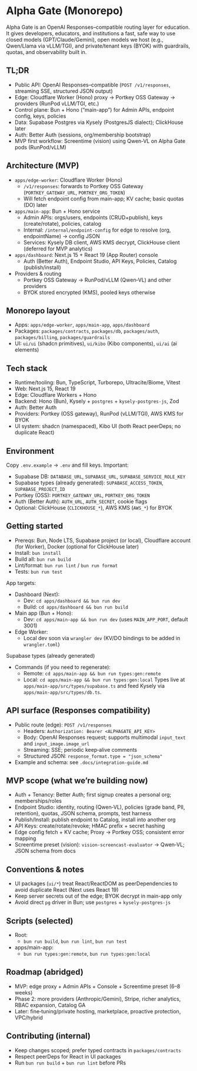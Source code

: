 # Alpha Gate (Monorepo)

Alpha Gate is an OpenAI Responses–compatible routing layer for education. It gives developers, educators, and institutions a fast, safe way to use closed models (GPT/Claude/Gemini), open models we host (e.g., Qwen/Llama via vLLM/TGI), and private/tenant keys (BYOK) with guardrails, quotas, and observability built in.

## TL;DR
- Public API: OpenAI Responses–compatible (`POST /v1/responses`, streaming SSE, structured JSON output)
- Edge: Cloudflare Worker (Hono) proxy → Portkey OSS Gateway → providers (RunPod vLLM/TGI, etc.)
- Control plane: Bun + Hono (“main-app”) for Admin APIs, endpoint config, keys, policies
- Data: Supabase Postgres via Kysely (PostgresJS dialect); ClickHouse later
- Auth: Better Auth (sessions, org/membership bootstrap)
- MVP first workflow: Screentime (vision) using Qwen‑VL on Alpha Gate pods (RunPod/vLLM)

## Architecture (MVP)
- `apps/edge-worker`: Cloudflare Worker (Hono)
  - `/v1/responses`: forwards to Portkey OSS Gateway (`PORTKEY_GATEWAY_URL`, `PORTKEY_ORG_TOKEN`)
  - Will fetch endpoint config from main-app; KV cache; basic quotas (DO) later
- `apps/main-app`: Bun + Hono service
  - Admin APIs: orgs/users, endpoints (CRUD+publish), keys (create/rotate), policies, catalog
  - Internal: `/internal/endpoint-config` for edge to resolve (org, endpointName) → config JSON
  - Services: Kysely DB client, AWS KMS decrypt, ClickHouse client (deferred for MVP analytics)
- `apps/dashboard`: Next.js 15 + React 19 (App Router) console
  - Auth (Better Auth), Endpoint Studio, API Keys, Policies, Catalog (publish/install)
- Providers & routing
  - Portkey OSS Gateway → RunPod/vLLM (Qwen‑VL) and other providers
  - BYOK stored encrypted (KMS), pooled keys otherwise

## Monorepo layout
- Apps: `apps/edge-worker`, `apps/main-app`, `apps/dashboard`
- Packages: `packages/contracts`, `packages/db`, `packages/auth`, `packages/billing`, `packages/guardrails`
- UI: `ui/ui` (shadcn primitives), `ui/kibo` (Kibo components), `ui/ai` (ai elements)

## Tech stack
- Runtime/tooling: Bun, TypeScript, Turborepo, Ultracite/Biome, Vitest
- Web: Next.js 15, React 19
- Edge: Cloudflare Workers + Hono
- Backend: Hono (Bun), Kysely + `postgres` + `kysely-postgres-js`, Zod
- Auth: Better Auth
- Providers: Portkey (OSS gateway), RunPod (vLLM/TGI), AWS KMS for BYOK
- UI system: shadcn (namespaced), Kibo UI (both React peerDeps; no duplicate React)

## Environment
Copy `.env.example` → `.env` and fill keys. Important:
- Supabase DB: `DATABASE_URL`, `SUPABASE_URL`, `SUPABASE_SERVICE_ROLE_KEY`
- Supabase types (already generated): `SUPABASE_ACCESS_TOKEN`, `SUPABASE_PROJECT_ID`
- Portkey (OSS): `PORTKEY_GATEWAY_URL`, `PORTKEY_ORG_TOKEN`
- Auth (Better Auth): `AUTH_URL`, `AUTH_SECRET`, cookie flags
- Optional: ClickHouse (`CLICKHOUSE_*`), AWS KMS (`AWS_*`) for BYOK

## Getting started
- Prereqs: Bun, Node LTS, Supabase project (or local), Cloudflare account (for Worker), Docker (optional for ClickHouse later)
- Install: `bun install`
- Build all: `bun run build`
- Lint/format: `bun run lint` / `bun run format`
- Tests: `bun run test`

App targets:
- Dashboard (Next):
  - Dev: `cd apps/dashboard && bun run dev`
  - Build: `cd apps/dashboard && bun run build`
- Main app (Bun + Hono):
  - Dev: `cd apps/main-app && bun run dev` (uses `MAIN_APP_PORT`, default 3001)
- Edge Worker:
  - Local dev soon via `wrangler dev` (KV/DO bindings to be added in `wrangler.toml`)

Supabase types (already generated)
- Commands (if you need to regenerate):
  - Remote: `cd apps/main-app && bun run types:gen:remote`
  - Local: `cd apps/main-app && bun run types:gen:local`
Types live at `apps/main-app/src/types/supabase.ts` and feed Kysely via `apps/main-app/src/types/db.ts`.

## API surface (Responses compatibility)
- Public route (edge): `POST /v1/responses`
  - Headers: `Authorization: Bearer <ALPHAGATE_API_KEY>`
  - Body: OpenAI Responses request; supports multimodal `input_text` and `input_image.image_url`
  - Streaming: SSE; periodic keep‑alive comments
  - Structured JSON: `response_format.type = "json_schema"`
- Example and schema: see `.docs/integration-guide.md`

## MVP scope (what we’re building now)
- Auth + Tenancy: Better Auth; first signup creates a personal org; memberships/roles
- Endpoint Studio: identity, routing (Qwen‑VL), policies (grade band, PII, retention), quotas, JSON schema, prompts, test harness
- Publish/Install: publish endpoint to Catalog, install into another org
- API Keys: create/rotate/revoke; HMAC prefix + secret hashing
- Edge config fetch + KV cache; Proxy → Portkey OSS; consistent error mapping
- Screentime preset (vision): `vision-screencast-evaluator` → Qwen‑VL; JSON schema from docs

## Conventions & notes
- UI packages (`ui/*`) treat React/ReactDOM as peerDependencies to avoid duplicate React (Next uses React 19)
- Keep server secrets out of the edge; BYOK decrypt in main-app only
- Avoid direct `pg` driver in Bun; use `postgres` + `kysely-postgres-js`

## Scripts (selected)
- Root:
  - `bun run build`, `bun run lint`, `bun run test`
- apps/main-app:
  - `bun run types:gen:remote`, `bun run types:gen:local`

## Roadmap (abridged)
- MVP: edge proxy + Admin APIs + Console + Screentime preset (6–8 weeks)
- Phase 2: more providers (Anthropic/Gemini), Stripe, richer analytics, RBAC expansion, Catalog GA
- Later: fine‑tuning/private hosting, marketplace, proactive protection, VPC/hybrid

## Contributing (internal)
- Keep changes scoped; prefer typed contracts in `packages/contracts`
- Respect peerDeps for React in UI packages
- Run `bun run build` + `bun run lint` before PRs

